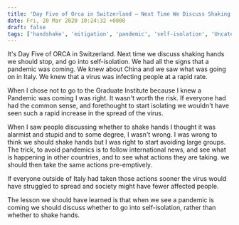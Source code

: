 ```yaml
---
title: 'Day Five of Orca in Switzerland – Next Time We Discuss Shaking Hands We Should Stop and Go Into Self-Isolation.'
date: Fri, 20 Mar 2020 10:24:32 +0000
draft: false
tags: ['handshake', 'mitigation', 'pandemic', 'self-isolation', 'Uncategorized']
---
```


It's Day Five of ORCA in Switzerland. Next time we discuss shaking hands we should stop, and go into self-isolation. We had all the signs that a pandemic was coming. We knew about China and we saw what was going on in Italy. We knew that a virus was infecting people at a rapid rate.

When I chose not to go to the Graduate Institute because I knew a Pandemic was coming I was right. It wasn't worth the risk. If everyone had had the common sense, and forethought to start isolating we wouldn't have seen such a rapid increase in the spread of the virus.

When I saw people discussing whether to shake hands I thought it was alarmist and stupid and to some degree, I wasn't wrong. I was wrong to think we should shake hands but I was right to start avoiding large groups. The trick, to avoid pandemics is to follow international news, and see what is happening in other countries, and to see what actions they are taking. we should then take the same actions pre-emptively.

If everyone outside of Italy had taken those actions sooner the virus would have struggled to spread and society might have fewer affected people.

The lesson we should have learned is that when we see a pandemic is coming we should discuss whether to go into self-isolation, rather than whether to shake hands.
